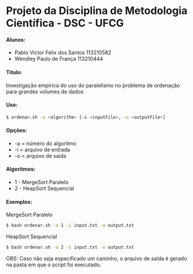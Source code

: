 # Projeto da Disciplina de Metodologia Científica - DSC - UFCG

#### Alunos:
  - Pablo Victor Felix dos Santos 113210582
  - Wendley Paulo de França 113210444
  
#### Título: 
Investigação empírica do uso do paralelismo no problema de ordenação para grandes volumes de dados

#### Uso:

```sh
$ ordenar.sh -a <algorithm> [-i <inputFile>, -o <outputFile>]
```

#### Opções:
  - -a = número do algoritmo
  - -i = arquivo de entrada
  - -o = arquivo de saida
	
#### Algoritmos:
  - 1 - MergeSort Paralelo
  - 2 - HeapSort Sequencial

#### Exemplos:
MergeSort Paralelo
```sh
$ bash ordenar.sh -a 1 -i input.txt -o output.txt
```
HeapSort Sequencial
```sh
$ bash ordenar.sh -a 2 -i input.txt -o output.txt
```

OBS: Caso não seja especificado um caminho, o arquivo de saida é gerado na pasta
em que o script foi executado.
